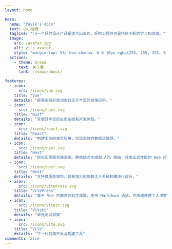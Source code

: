 ```yaml
---
layout: home

hero:
  name: "fovik's docs"
  text: 小小池塘
  tagline: "\n一个好的设计产品是迭代出来的，好的工程师也是持续不断的学习和总结。"
  image:
    src: /avatar.jpg
    alt: yi's avatar
    style: "margin-top: 5%; box-shadow: 0 0 10px rgba(255, 255, 255, 0.7), 0 0 20px rgba(255, 255, 255, 0.5); border-radius: 50%;"
  actions:
    - theme: brand
      text: 关于我
      link: /views/about/

features:
  - icon:
      src: /icons/vue.svg
    title: "Vue"
    details: "能够高效开发动态且交互丰富的前端应用。"
  - icon:
      src: /icons/nuxt.svg
    title: "Nuxt"
    details: "享受其丰富的生态系统和开发体验。"
  - icon:
      src: /icons/react.svg
    title: "React"
    details: "构建复杂的单页应用，实现高效的数据流管理。"
  - icon:
      src: /icons/next.svg
    title: "Next"
    details: "轻松实现服务端渲染、静态站点生成和 API 路由，开发出高性能的 Web 应用。"
  - icon:
      src: /icons/nest.svg
    title: "Nest"
    details: "支持微服务架构，具有强大的依赖注入系统和模块化设计。"
  - icon:
      src: /icons/VitePress.svg
    title: "VitePress"
    details: "基于 Vue 的静态网站生成器，支持 Markdown 语法，可快速搭建个人博客。"
  - icon:
      src: /icons/vitest.svg
    title: "Vitest"
    details: "单元测试框架"
  - icon:
      src: /icons/vite.svg
    title: "Vite"
    details: "下一代前端开发与构建工具"
comments: false
---
```


